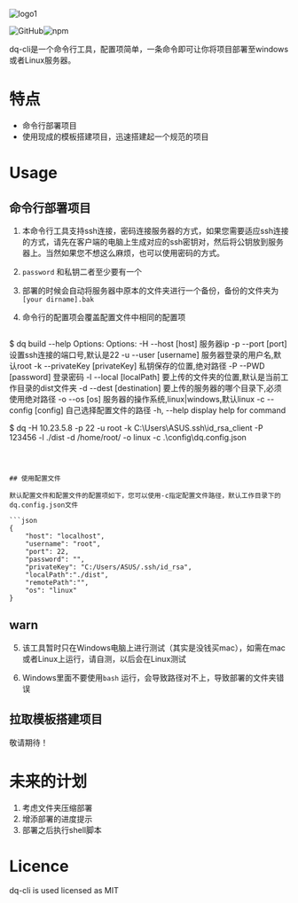 ![logo1](https://leftover-md.oss-cn-guangzhou.aliyuncs.com/img-md/logo1.jpg)

![GitHub](https://img.shields.io/github/license/left0ver/dq-cli)![npm](https://img.shields.io/npm/v/deployment-quickly)

dq-cli是一个命令行工具，配置项简单，一条命令即可让你将项目部署至windows或者Linux服务器。

# 特点

- 命令行部署项目
- 使用现成的模板搭建项目，迅速搭建起一个规范的项目

# Usage

## 命令行部署项目

1. 本命令行工具支持ssh连接，密码连接服务器的方式，如果您需要适应ssh连接的方式，请先在客户端的电脑上生成对应的ssh密钥对，然后将公钥放到服务器上。当然如果您不想这么麻烦，也可以使用密码的方式。

2. `password` 和私钥二者至少要有一个

3. 部署的时候会自动将服务器中原本的文件夹进行一个备份，备份的文件夹为`[your dirname].bak`

4. 命令行的配置项会覆盖配置文件中相同的配置项

   ```bash
$ dq build --help
   Options:
   Options:
     -H --host [host]              服务器ip
     -p --port [port]              设置ssh连接的端口号,默认是22
     -u --user [username]          服务器登录的用户名,默认root
     -k --privateKey [privateKey]  私钥保存的位置,绝对路径
     -P --PWD [password]           登录密码
     -l --local [localPath]        要上传的文件夹的位置,默认是当前工作目录的dist文件夹
     -d --dest [destination]       要上传的服务器的哪个目录下,必须使用绝对路径
     -o --os [os]                  服务器的操作系统,linux|windows,默认linux
     -c --config [config]          自己选择配置文件的路径
     -h, --help                    display help for command
     
   $ dq -H  10.23.5.8 -p 22 -u root -k C:\Users\ASUS\.ssh\id_rsa_client -P 123456 -l ./dist -d /home/root/ -o linux -c .\config\dq.config.json
   ```
   
   

   ## 使用配置文件

   默认配置文件和配置文件的配置项如下，您可以使用-c指定配置文件路径，默认工作目录下的dq.config.json文件

   ```json
{
       "host": "localhost",
       "username": "root",
       "port": 22,
       "password": "",
       "privateKey": "C:/Users/ASUS/.ssh/id_rsa",
       "localPath":"./dist",
       "remotePath":"",
       "os": "linux"
   }
   ```
   
   ## warn

5. 该工具暂时只在Windows电脑上进行测试（其实是没钱买mac），如需在mac或者Linux上运行，请自测，以后会在Linux测试

6. Windows里面不要使用`bash` 运行，会导致路径对不上，导致部署的文件夹错误

## 拉取模板搭建项目

敬请期待！

# 未来的计划

1. 考虑文件夹压缩部署
2. 增添部署的进度提示
3. 部署之后执行shell脚本

# Licence

dq-cli is used licensed as MIT
